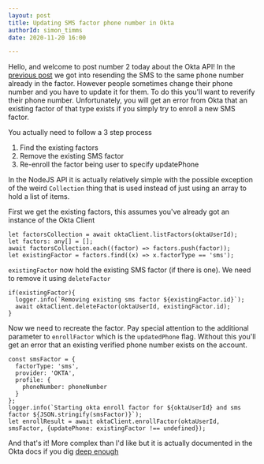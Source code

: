 ```yaml
---
layout: post
title: Updating SMS factor phone number in Okta
authorId: simon_timms
date: 2020-11-20 16:00

---
```


Hello, and welcome to post number 2 today about the Okta API! In the [previous post](/2020/11/20/2020-11-20-okta-resend-sms-nodejs) we got into resending the SMS to the same phone number already in the factor. However people sometimes change their phone number and you have to update it for them. To do this you'll want to reverify their phone number. Unfortunately, you will get an error from Okta that an existing factor of that type exists if you simply try to enroll a new SMS factor. 

You actually need to follow a 3 step process 

1. Find the existing factors
2. Remove the existing SMS factor
3. Re-enroll the factor being user to specify updatePhone

<!--More-->

In the NodeJS API it is actually relatively simple with the possible exception of the weird `Collection` thing that is used instead of just using an array to hold a list of items. 

First we get the existing factors, this assumes you've already got an instance of the Okta Client

```
let factorsCollection = await oktaClient.listFactors(oktaUserId);
let factors: any[] = [];
await factorsCollection.each((factor) => factors.push(factor));
let existingFactor = factors.find((x) => x.factorType == 'sms');
```

`existingFactor` now hold the existing SMS factor (if there is one). We need to remove it using `deleteFactor`

```
if(existingFactor){
  logger.info(`Removing existing sms factor ${existingFactor.id}`);
  await oktaClient.deleteFactor(oktaUserId, existingFactor.id);
}
```

Now we need to recreate the factor. Pay special attention to the additional parameter to `enrollFactor` which is the `updatedPhone` flag. Without this you'll get an error that an existing verified phone number exists on the account. 

```
const smsFactor = {
  factorType: 'sms',
  provider: 'OKTA',
  profile: {
    phoneNumber: phoneNumber
  }
};
logger.info(`Starting okta enroll factor for ${oktaUserId} and sms factor ${JSON.stringify(smsFactor)}`);
let enrollResult = await oktaClient.enrollFactor(oktaUserId, smsFactor, {updatePhone: existingFactor !== undefined});
```

And that's it! More complex than I'd like but it is actually documented in the Okta docs if you dig [deep enough](https://developer.okta.com/docs/reference/api/factors/#enroll-okta-sms-factor-by-updating-phone-number)